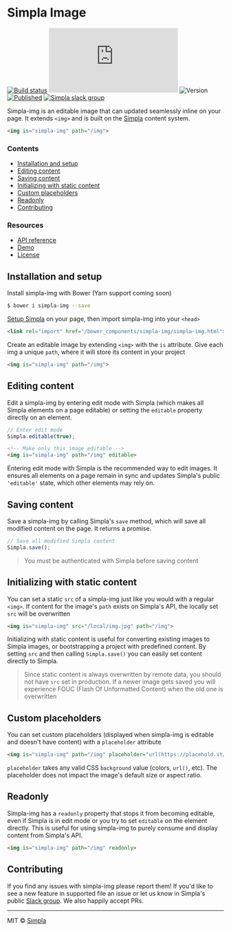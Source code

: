 # Simpla Image
[![Build status][travis-badge]][travis-url] ![Size][size-badge] ![Version][bower-badge] [![Published][webcomponents-badge]][webcomponents-url] [![Simpla slack group][slack-badge]][slack-url]

Simpla-img is an editable image that can updated seamlessly inline on your page. It extends `<img>` and is built on the [Simpla][simpla] content system.

<!---
```
<custom-element-demo>
  <template>
    <script src="../webcomponentsjs/webcomponents-lite.js"></script>
    <link rel="import" href="simpla-img.html">

    <script src="https://unpkg.com/simpla@2.0.0"></script>
    <script>
      Simpla.init('local');
      Simpla.editable(true);
    </script>

    <style>
      img {
        max-width: 100%;
        max-height: 400px;
        margin-right: 5px;
      }
    </style>
    <next-code-block></next-code-block>
  </template>
</custom-element-demo>
```
-->

```html
<img is="simpla-img" path="/img">
```

### Contents

- [Installation and setup](#installation-and-setup)
- [Editing content](#editing-content)
- [Saving content](#saving-content)
- [Initializing with static content](#initializing-with-static-content)
- [Custom placeholders](#custom-placeholders)
- [Readonly](#readonly)
- [Contributing](#contributing)

### Resources

- [API reference][api]
- [Demo][demo]
- [License][license]

## Installation and setup

Install simpla-img with Bower (Yarn support coming soon)

```sh
$ bower i simpla-img --save
```

[Setup Simpla][simpla-setup] on your page, then import simpla-img into your `<head>`

```html
<link rel="import" href="/bower_components/simpla-img/simpla-img.html">
```

Create an editable image by extending `<img>` with the `is` attribute. Give each img a unique `path`, where it will store its content in your project

```html
<img is="simpla-img" path="/img">
```

## Editing content

Edit a simpla-img by entering edit mode with Simpla (which makes all Simpla elements on a page editable) or setting the `editable` property directly on an element.

```js
// Enter edit mode
Simpla.editable(true);
```

```html
<!-- Make only this image editable -->
<img is="simpla-img" path="/img" editable>
```

Entering edit mode with Simpla is the recommended way to edit images. It ensures all elements on a page remain in sync and updates Simpla's public `'editable'` state, which other elements may rely on.

## Saving content

Save a simpla-img by calling Simpla's `save` method, which will save all modified content on the page. It returns a promise.

```js
// Save all modified Simpla content
Simpla.save();
```

> You must be authenticated with Simpla before saving content

## Initializing with static content

You can set a static `src` of a simpla-img just like you would with a regular `<img>`. If content for the image's `path` exists on Simpla's API, the locally set `src` will be overwritten

```html
<img is="simpla-img" src="/local/img.jpg" path="/img">
```

Initializing with static content is useful for converting existing images to Simpla images, or bootstrapping a project with predefined content. By setting `src` and then calling `Simpla.save()` you can easily set content directly to Simpla.

> Since static content is always overwritten by remote data, you should not have `src` set in production. If a newer image gets saved you will experience FOUC (Flash Of Unformatted Content) when the old one is overwritten 

## Custom placeholders

You can set custom placeholders (displayed when simpla-img is editable and doesn't have content) with a `placeholder` attribute

```html
<img is="simpla-img" path="/img" placeholder="url(https://placehold.it/200x200)">
```

`placeholder` takes any valid CSS `background` value (colors, `url()`, etc). The placeholder does not impact the image's default size or aspect ratio.

## Readonly

Simpla-img has a `readonly` property that stops it from becoming editable, even if Simpla is in edit mode or you try to set `editable` on the element directly. This is useful for using simpla-img to purely consume and display content from Simpla's API.

```html
<img is="simpla-img" path="/img" readonly>
```

## Contributing

If you find any issues with simpla-img please report them! If you'd like to see a new feature in supported file an issue or let us know in Simpla's public [Slack group][slack-url]. We also happily accept PRs. 

***

MIT © [Simpla][simpla]

[simpla]: https://www.simpla.io
[simpla-setup]: https://www.simpla.io/docs/guides/get-started

[api]: https://www.webcomponents.org/element/SimplaElements/simpla-img/page/API.md
[demo]: https://www.webcomponents.org/element/SimplaElements/simpla-img/demo/demo/index.html
[license]: https://github.com/SimplaElements/simpla-img/blob/master/LICENSE

[bower-badge]: https://img.shields.io/bower/v/simpla-img.svg
[travis-badge]: https://img.shields.io/travis/SimplaElements/simpla-img.svg
[travis-url]: https://travis-ci.org/SimplaElements/simpla-img
[size-badge]: http://img.badgesize.io/SimplaElements/simpla-img/master/simpla-img.html?compression=gzip&label=render_bundle_%28gzip%29
[webcomponents-badge]: https://img.shields.io/badge/webcomponents.org-published-blue.svg
[webcomponents-url]: https://www.webcomponents.org/element/SimplaElements/simpla-img
[slack-badge]: http://slack.simpla.io/badge.svg
[slack-url]: https://slack.simpla.io

